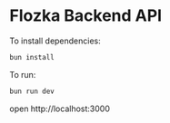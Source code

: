 # Flozka Backend API

To install dependencies:

```sh
bun install
```

To run:

```sh
bun run dev
```

open http://localhost:3000
